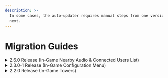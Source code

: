 ```yaml
---
description: >-
  In some cases, the auto-updater requires manual steps from one version to the
  next.
---
```


# Migration Guides

<details>

<summary>2.6.0 Release (In-Game Nearby Audio &#x26; Connected Users List)</summary>

Version 2.6.0 introduces new configuration values.

1. Open your existing `config.lua`
2. Ensure the following lines are set:
   1. `Config.chatter = true`
   2. `Config.acePermsForRadioUsers = false`
   3. `Config.talkSync = true`

Your `config.lua` should now look like the following:

![](<../.gitbook/assets/image (40).png>)



</details>

<details>

<summary>2.3.0-1 Release (In-Game Configuration Menu)</summary>

## Configuration File

Version 2.3.0 introduces a new configuration value.

1. Open your existing `config.lua`
2. Ensure the following lines are set:
   1. `Config.radioUrl = 'https://sonoranradio.com'`
   2. `Config.apiUrl = 'https://api.sonoranradio.com/'`

Your `config.lua` file should now look like the following:

<img src="../.gitbook/assets/image (22).png" alt="" data-size="original">

## ACE Permissions

Version 2.3.0 introduces a new in-game repeater configuration menu. This allows an easier way to add, edit, or remove in-game repeaters.

Communities will need to grant the new `command.radiomenu` permission.

Communities can remove the old spawn and remove command permissions:

* `command.spawnradiotower`
* `command.spawnradiorack`
* `command.spawnradiocellrepeater`
* `command.removeradiorepeater`

[See a complete example of our updated ACE permission structure.](../tutorials/usage/in-game-radio/configuring-ace-permissions.md)

</details>

<details>

<summary>2.2.0 Release (In-Game Towers)</summary>

## Towers File

Version 2.2.0 introduces multiple new in-game tower options. This includes a new `towers.DEFAULT.json` file that is required.

1. Delete the existing `towers.json` file in your `sonoranradio` resource.
2. Rename the new `towers.DEFAULT.json` file to `towers.json` in your `sonoranradio` resource and save.

## Configuration File

Version 2.2.0 adds a new API key configuration for upcoming features.

1. Add the following to line to your `config.lua` file, below the `Config.comId` line:

`Config.apiKey = 'YOUR API KEY'`

2. Replace `YOUR API KEY` with the [community API key](../tutorials/getting-started/installing-the-in-game-resource.md#id-3.-configure-community-information) from the `Administration` panel.

</details>

